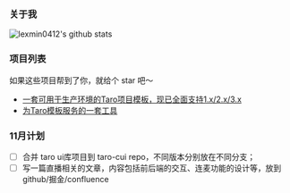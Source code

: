 ### 关于我

![lexmin0412's github stats](https://github-readme-stats.vercel.app/api?username=lexmin0412)

### 项目列表

如果这些项目帮到了你，就给个 star 吧～

- [一套可用于生产环境的Taro项目模板，现已全面支持1.x/2.x/3.x](https://github.com/lexmin0412/taro-template)
- [为Taro模板服务的一套工具](https://github.com/lexmin0412/tarox)

### 11月计划

- [ ] 合并 taro ui库项目到 taro-cui repo，不同版本分别放在不同分支；
- [ ] 写一篇直播相关的文章，内容包括前后端的交互、连麦功能的设计等，放到github/掘金/confluence
